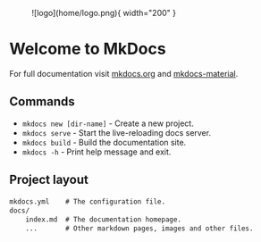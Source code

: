 <figure markdown>
  ![logo](home/logo.png){ width="200" }
</figure>

# Welcome to MkDocs

For full documentation visit [mkdocs.org](https://www.mkdocs.org) and [mkdocs-material](https://squidfunk.github.io/mkdocs-material/).

## Commands

* `mkdocs new [dir-name]` - Create a new project.
* `mkdocs serve` - Start the live-reloading docs server.
* `mkdocs build` - Build the documentation site.
* `mkdocs -h` - Print help message and exit.

## Project layout

    mkdocs.yml    # The configuration file.
    docs/
        index.md  # The documentation homepage.
        ...       # Other markdown pages, images and other files.
